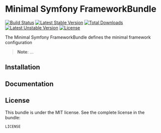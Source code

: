 Minimal Symfony FrameworkBundle
==============

[![Build Status](https://secure.travis-ci.org/uxgood/framework-bundle.svg?branch=master)](http://travis-ci.org/uxgood/framework-bundle) [![Latest Stable Version](https://poser.pugx.org/uxgood/framework-bundle/v/stable.svg)](https://packagist.org/packages/uxgood/framework-bundle) [![Total Downloads](https://poser.pugx.org/uxgood/framework-bundle/downloads.svg)](https://packagist.org/packages/uxgood/framework-bundle) [![Latest Unstable Version](https://poser.pugx.org/uxgood/framework-bundle/v/unstable.svg)](https://packagist.org/packages/uxgood/framework-bundle) [![License](https://poser.pugx.org/uxgood/framework-bundle/license.svg)](https://packagist.org/packages/uxgood/framework-bundle)

The Minimal Symfony FrameworkBundle defines the minimal framework configuration

> __Note__: ...

Installation
------------


Documentation
-------------


License
-------

This bundle is under the MIT license. See the complete license in the bundle:

    LICENSE
